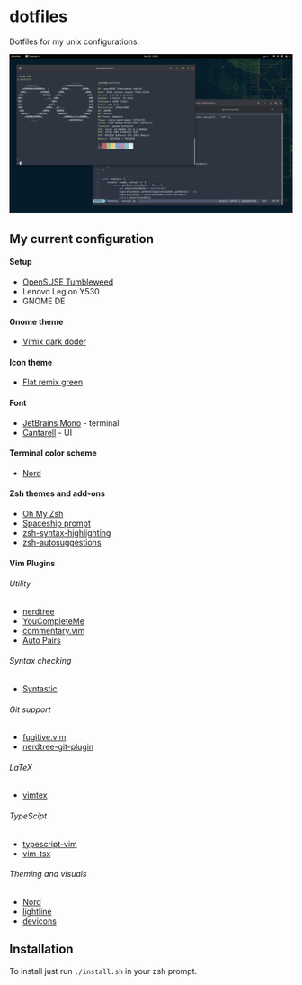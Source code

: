 # dotfiles
Dotfiles for my unix configurations.

![my Manjaro desktop](media/desktop-look.png)

## My current configuration
#### Setup
* [OpenSUSE Tumbleweed](https://www.opensuse.org/)
* Lenovo Legion Y530
* GNOME DE

#### Gnome theme
* [Vimix dark doder](https://github.com/vinceliuice/vimix-gtk-themes)

#### Icon theme
* [Flat remix green](https://github.com/daniruiz/flat-remix)

#### Font
* [JetBrains Mono](https://github.com/tonsky/FiraCode) - terminal
* [Cantarell](https://fonts.google.com/specimen/Montserrat) - UI

#### Terminal color scheme
* [Nord](https://www.nordtheme.com/)

#### Zsh themes and add-ons
* [Oh My Zsh](https://github.com/ohmyzsh/ohmyzsh)
* [Spaceship prompt](https://github.com/denysdovhan/spaceship-prompt)
* [zsh-syntax-highlighting](https://github.com/zsh-users/zsh-syntax-highlighting)
* [zsh-autosuggestions](https://github.com/zsh-users/zsh-autosuggestions)

#### Vim Plugins
###### Utility
* [nerdtree](https://github.com/preservim/nerdtree)
* [YouCompleteMe](https://github.com/ycm-core/YouCompleteMe)
* [commentary.vim](https://github.com/tpope/vim-commentary)
* [Auto Pairs](https://github.com/jiangmiao/auto-pairs)
###### Syntax checking
* [Syntastic](https://github.com/vim-syntastic/syntastic)
###### Git support
* [fugitive.vim](https://github.com/tpope/vim-fugitive)
* [nerdtree-git-plugin](https://github.com/Xuyuanp/nerdtree-git-plugin)
###### LaTeX
* [vimtex](https://github.com/lervag/vimtex)
###### TypeScipt
* [typescript-vim](https://github.com/leafgarland/typescript-vim)
* [vim-tsx](https://github.com/ianks/vim-tsx)
###### Theming and visuals
* [Nord](https://github.com/arcticicestudio/nord-vim)
* [lightline](https://github.com/itchyny/lightline.vim)
* [devicons](https://github.com/ryanoasis/vim-devicons)

## Installation
To install just run `./install.sh` in your zsh prompt.
